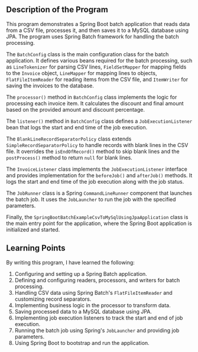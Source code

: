 ## Description of the Program

This program demonstrates a Spring Boot batch application that reads data from a CSV file, processes it, and then saves it to a MySQL database using JPA. The program uses Spring Batch framework for handling the batch processing.

The `BatchConfig` class is the main configuration class for the batch application. It defines various beans required for the batch processing, such as `LineTokenizer` for parsing CSV lines, `FieldSetMapper` for mapping fields to the `Invoice` object, `LineMapper` for mapping lines to objects, `FlatFileItemReader` for reading items from the CSV file, and `ItemWriter` for saving the invoices to the database.

The `processor()` method in `BatchConfig` class implements the logic for processing each invoice item. It calculates the discount and final amount based on the provided amount and discount percentage.

The `listener()` method in `BatchConfig` class defines a `JobExecutionListener` bean that logs the start and end time of the job execution.

The `BlankLineRecordSeparatorPolicy` class extends `SimpleRecordSeparatorPolicy` to handle records with blank lines in the CSV file. It overrides the `isEndOfRecord()` method to skip blank lines and the `postProcess()` method to return `null` for blank lines.

The `InvoiceListener` class implements the `JobExecutionListener` interface and provides implementation for the `beforeJob()` and `afterJob()` methods. It logs the start and end time of the job execution along with the job status.

The `JobRunner` class is a Spring `CommandLineRunner` component that launches the batch job. It uses the `JobLauncher` to run the job with the specified parameters.

Finally, the `SpringBootBatchExampleCsvToMySqlUsingJpaApplication` class is the main entry point for the application, where the Spring Boot application is initialized and started.

## Learning Points

By writing this program, I have learned the following:

1. Configuring and setting up a Spring Batch application.
2. Defining and configuring readers, processors, and writers for batch processing.
3. Handling CSV data using Spring Batch's `FlatFileItemReader` and customizing record separators.
4. Implementing business logic in the processor to transform data.
5. Saving processed data to a MySQL database using JPA.
6. Implementing job execution listeners to track the start and end of job execution.
7. Running the batch job using Spring's `JobLauncher` and providing job parameters.
8. Using Spring Boot to bootstrap and run the application.
